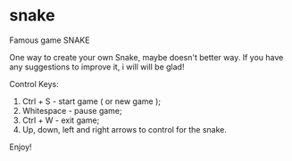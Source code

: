 # snake
Famous game SNAKE

One way to create your own Snake, maybe doesn't better way.
If you have any suggestions to improve it, i will will be glad!

Control Keys:

1. Ctrl + S - start game ( or new game );
2. Whitespace - pause game;
3. Ctrl + W - exit game;
3. Up, down, left and right arrows to control for the snake.

Enjoy!

